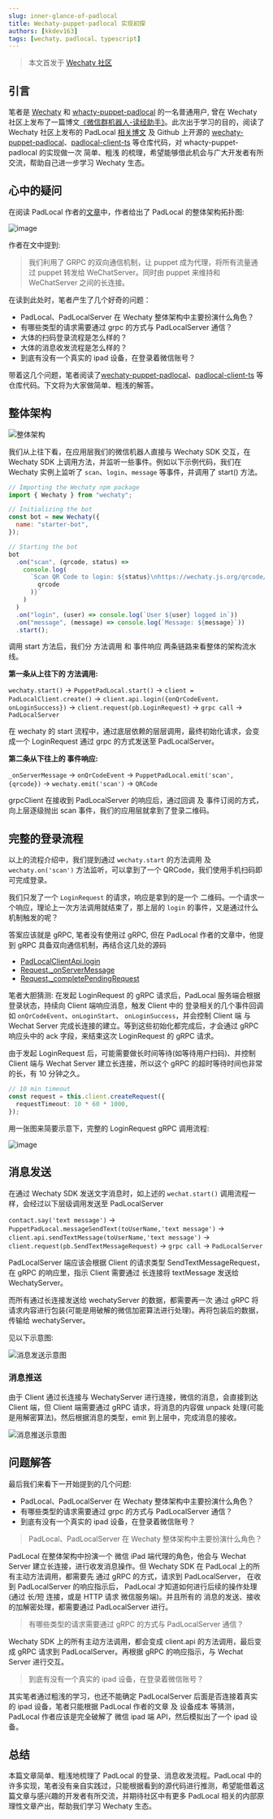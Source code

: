 ```yaml
---
slug: inner-glance-of-padlocal
title: Wechaty-puppet-padlocal 实现初探
authors: [kkdev163]
tags: [wechaty、padlocal、typescript]
---
```


> 本文首发于 [Wechaty 社区](https://wechaty.js.org/2021/12/15/inner-glance-of-padlocal)

## 引言

笔者是 [Wechaty](https://wechaty.js.org/) 和 [whacty-puppet-padlocal](https://wechaty.js.org/docs/puppet-providers/padlocal) 的一名普通用户, 曾在 Wechaty 社区上发布了一篇博文[《微信群机器人-读经助手》](https://wechaty.js.org/2021/05/02/wechaty-bible-chatbot/)。此次出于学习的目的，阅读了 Wechaty 社区上发布的 PadLocal [相关博文](https://wechaty.js.org/2020/10/12/puppet-padlocal-intro/) 及 Github 上开源的 [wechaty-puppet-padlocal](https://github.com/padlocal/wechaty-puppet-padlocal)、[padlocal-client-ts](https://github.com/padlocal/padlocal-client-ts) 等仓库代码，对 whacty-puppet-padlocal 的实现做一次 简单、粗浅 的梳理，希望能够借此机会与广大开发者有所交流，帮助自己进一步学习 Wechaty 生态。

<!--truncate-->

## 心中的疑问

在阅读 PadLocal 作者的[文章](https://wechaty.js.org/2020/10/12/puppet-padlocal-intro/)中，作者给出了 PadLocal 的整体架构拓扑图:

![image](./assets/topological-graph.webp)

作者在文中提到:

> 我们利用了 GRPC 的双向通信机制，让 puppet 成为代理，将所有流量通过 puppet 转发给 WeChatServer。同时由 puppet 来维持和 WeChatServer 之间的长连接。

在读到此处时，笔者产生了几个好奇的问题：

- PadLocal、PadLocalServer 在 Wechaty 整体架构中主要扮演什么角色？
- 有哪些类型的请求需要通过 grpc 的方式与 PadLocalServer 通信？
- 大体的扫码登录流程是怎么样的？
- 大体的消息收发流程是怎么样的？
- 到底有没有一个真实的 ipad 设备，在登录着微信账号？

带着这几个问题，笔者阅读了[wechaty-puppet-padlocal](https://github.com/padlocal/wechaty-puppet-padlocal)、[padlocal-client-ts](https://github.com/padlocal/padlocal-client-ts) 等仓库代码。下文将为大家做简单、粗浅的解答。

## 整体架构

![整体架构](./assets/graph.webp)

我们从上往下看，在应用层我们的微信机器人直接与 Wechaty SDK 交互，在 Wechaty SDK 上调用方法，并监听一些事件。例如以下示例代码，我们在 Wechaty 实例上监听了 `scan`、`login`、`message` 等事件，并调用了 start() 方法。

```javascript
// Importing the Wechaty npm package
import { Wechaty } from "wechaty";

// Initializing the bot
const bot = new Wechaty({
  name: "starter-bot",
});

// Starting the bot
bot
  .on("scan", (qrcode, status) =>
    console.log(
      `Scan QR Code to login: ${status}\nhttps://wechaty.js.org/qrcode/${encodeURIComponent(
        qrcode
      )}`
    )
  )
  .on("login", (user) => console.log(`User ${user} logged in`))
  .on("message", (message) => console.log(`Message: ${message}`))
  .start();
```

调用 start 方法后，我们分 方法调用 和 事件响应 两条链路来看整体的架构流水线。

**第一条从上往下的 方法调用:**

`wechaty.start()` -> `PuppetPadLocal.start()` -> `client = PadLocalClient.create()` -> `client.api.login({onQrCodeEvent，onLoginSuccess})` -> `client.request(pb.LoginRequest)` -> `grpc call` -> `PadLocalServer`

在 wechaty 的 start 流程中，通过底层依赖的层层调用，最终初始化请求，会变成一个 LoginRequest 通过 grpc 的方式发送至 PadLocalServer。

**第二条从下往上的 事件响应:**

`_onServerMessage` -> `onQrCodeEvent` -> `PuppetPadLocal.emit('scan', {qrcode})` -> `wechaty.emit('scan')` -> `QRCode`

grpcClient 在接收到 PadLocalServer 的响应后，通过回调 及 事件订阅的方式，向上层逐级抛出 scan 事件，我们的应用层就拿到了登录二维码。

## 完整的登录流程

以上的流程介绍中，我们提到通过 `wechaty.start` 的方法调用 及 `wechaty.on('scan')` 方法监听，可以拿到了一个 QRCode，我们使用手机扫码即可完成登录。

我们只发了一个 `LoginRequest` 的请求，响应是拿到的是一个 二维码。一个请求一个响应，理论上一次方法调用就结束了，那上层的 `login` 的事件，又是通过什么机制触发的呢？

答案应该就是 gRPC, 笔者没有使用过 gRPC, 但在 PadLocal 作者的文章中，他提到 gRPC 具备双向通信机制，再结合这几处的源码

- [PadLocalClientApi.login](https://github.com/padlocal/padlocal-client-ts/blob/7ba679d78d13aeacb67969f0d817dbabf64f9c36/src/PadLocalClientApi.ts#L24-L54)
- [Request.\_onServerMessage](https://github.com/padlocal/padlocal-client-ts/blob/7ba679d78d13aeacb67969f0d817dbabf64f9c36/src/Request.ts#L233)
- [Request.\_completePendingRequest](https://github.com/padlocal/padlocal-client-ts/blob/7ba679d78d13aeacb67969f0d817dbabf64f9c36/src/Request.ts#L214)

笔者大胆猜测: 在发起 LoginRequest 的 gRPC 请求后，PadLocal 服务端会根据登录状态，持续向 Client 端响应消息，触发 Client 中的 登录相关的几个事件回调如 `onQrCodeEvent`、`onLoginStart`、
`onLoginSuccess`，并会控制 Client 端 与 Wechat Server 完成长连接的建立。等到这些初始化都完成后，才会通过 gRPC 响应头中的 ack 字段，来结束这次 LoginRequest 的 gRPC 请求。

由于发起 LoginRequest 后，可能需要做长时间等待(如等待用户扫码)、并控制 Client 端与 Wechat Server 建立长连接，所以这个 gRPC 的超时等待时间也非常的长，有 10 分钟之久。

```ts
// 10 min timeout
const request = this.client.createRequest({
  requestTimeout: 10 * 60 * 1000,
});
```

用一张图来简要示意下，完整的 LoginRequest gRPC 调用流程:

![image](./assets/login.webp)

## 消息发送

在通过 Wechaty SDK 发送文字消息时，如上述的 `wechat.start()` 调用流程一样，会经过以下层级调用发送至 PadLocalServer

`contact.say('text message')` -> `PuppetPadLocal.messageSendText(toUserName,'text message')` -> `client.api.sendTextMessage(toUserName,'text message')` -> `client.request(pb.SendTextMessageRequest)` -> `grpc call` -> `PadLocalServer`

PadLocalServer 端应该会根据 Client 的请求类型 SendTextMessageRequest， 在 gRPC 的响应里，指示 Client 需要通过 长连接将 textMessage 发送给 WechatyServer。

而所有通过长连接发送给 wechatyServer 的数据，都需要再一次 通过 gRPC 将请求内容进行包装(可能是用破解的微信加密算法进行处理)。再将包装后的数据，传输给 wechatyServer。

见以下示意图:

![消息发送示意图](./assets/send-msg.webp)

### 消息推送

由于 Client 通过长连接与 WechatyServer 进行连接，微信的消息，会直接到达 Client 端，但 Client 端需要通过 gRPC 请求，将消息的内容做 unpack 处理(可能是用解密算法)。然后根据消息的类型，emit 到上层中，完成消息的接收。

![消息推送示意图](./assets/receive-msg.webp)

## 问题解答

最后我们来看下一开始提到的几个问题:

- PadLocal、PadLocalServer 在 Wechaty 整体架构中主要扮演什么角色？
- 有哪些类型的请求需要通过 grpc 的方式与 PadLocalServer 通信？
- 到底有没有一个真实的 ipad 设备，在登录着微信账号？

> PadLocal、PadLocalServer 在 Wechaty 整体架构中主要扮演什么角色？

PadLocal 在整体架构中扮演一个 微信 iPad 端代理的角色，他会与 Wechat Server 建立长连接，进行收发消息操作。但 Wechaty SDK 在 PadLocal 上的所有主动方法调用，都需要先 通过 gRPC 的方式，请求到 PadLocalServer， 在收到 PadLocalServer 的响应指示后， PadLocal 才知道如何进行后续的操作处理(通过 长/短 连接，或是 HTTP 请求 微信服务端)。并且所有的 消息的发送、接收 的加解密处理，都需要通过 PadLocalServer 进行。

> 有哪些类型的请求需要通过 gRPC 的方式与 PadLocalServer 通信？

Wechaty SDK 上的所有主动方法调用，都会变成 client.api 的方法调用，最后变成 gRPC 请求到 PadLocalServer。再根据 gRPC 的响应指示，与 Wechat Server 进行交互。

> 到底有没有一个真实的 ipad 设备，在登录着微信账号？

其实笔者通过粗浅的学习，也还不能确定 PadLocalServer 后面是否连接着真实的 ipad 设备，笔者只能根据 PadLocal 作者的文章 及 设备成本 等猜测，PadLocal 作者应该是完全破解了 微信 ipad 端 API，然后模拟出了一个 ipad 设备。

## 总结

本篇文章简单、粗浅地梳理了 PadLocal 的登录、消息收发流程。PadLocal 中的许多实现，笔者没有亲自实践过，只能根据看到的源代码进行推测，希望能借着这篇文章与感兴趣的开发者有所交流，并期待社区中有更多 PadLocal 相关的内部原理性文章产出，帮助我们学习 Wechaty 生态。
